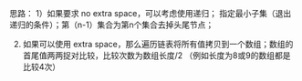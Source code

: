 思路：
  1）如果要求 no extra space，可以考虑使用递归；
     指定最小子集（退出递归的条件）；第（n-1）集合为第n个集合去掉头尾节点；


  2) 如果可以使用 extra space，那么遍历链表将所有值拷贝到一个数组；数组的首尾值两两捉对比较，比较次数为数组长度/2 （例如长度为8或9的数组都是比较4次）
